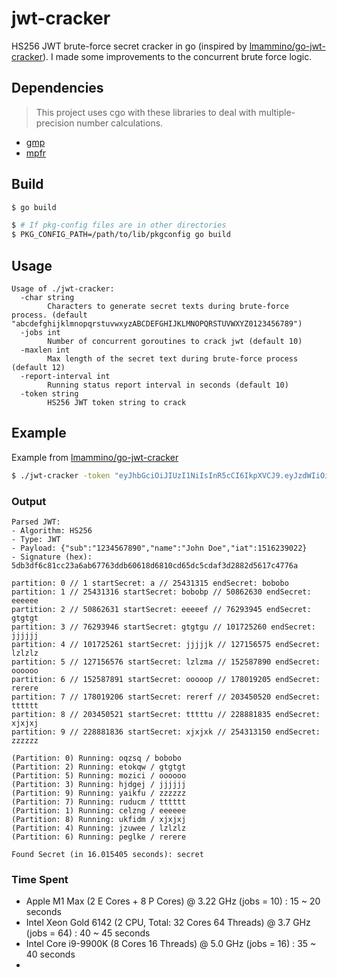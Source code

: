 # jwt-cracker

HS256 JWT brute-force secret cracker in go (inspired by [lmammino/go-jwt-cracker](https://github.com/alexrsagen/go-jwt-cracker)). I made some improvements to the concurrent brute force logic.

## Dependencies

> This project uses cgo with these libraries to deal with multiple-precision number calculations.

- [gmp](https://gmplib.org)
- [mpfr](https://www.mpfr.org)

## Build

```bash
$ go build

$ # If pkg-config files are in other directories
$ PKG_CONFIG_PATH=/path/to/lib/pkgconfig go build
```

## Usage

```
Usage of ./jwt-cracker:
  -char string
        Characters to generate secret texts during brute-force process. (default "abcdefghijklmnopqrstuvwxyzABCDEFGHIJKLMNOPQRSTUVWXYZ0123456789")
  -jobs int
        Number of concurrent goroutines to crack jwt (default 10)
  -maxlen int
        Max length of the secret text during brute-force process (default 12)
  -report-interval int
        Running status report interval in seconds (default 10)
  -token string
        HS256 JWT token string to crack
```

## Example

Example from [lmammino/go-jwt-cracker](https://github.com/alexrsagen/go-jwt-cracker)

```bash
$ ./jwt-cracker -token "eyJhbGciOiJIUzI1NiIsInR5cCI6IkpXVCJ9.eyJzdWIiOiIxMjM0NTY3ODkwIiwibmFtZSI6IkpvaG4gRG9lIiwiaWF0IjoxNTE2MjM5MDIyfQ.XbPfbIHMI6arZ3Y922BhjWgQzWXcXNrz0ogtVhfEd2o" -char "abcdefghijklmnopqrstuwxyz" -maxlen 6
```

### Output

```
Parsed JWT:
- Algorithm: HS256
- Type: JWT
- Payload: {"sub":"1234567890","name":"John Doe","iat":1516239022}
- Signature (hex): 5db3df6c81cc23a6ab67763ddb60618d6810cd65dc5cdaf3d2882d5617c4776a

partition: 0 // 1 startSecret: a // 25431315 endSecret: bobobo 
partition: 1 // 25431316 startSecret: bobobp // 50862630 endSecret: eeeeee 
partition: 2 // 50862631 startSecret: eeeeef // 76293945 endSecret: gtgtgt 
partition: 3 // 76293946 startSecret: gtgtgu // 101725260 endSecret: jjjjjj 
partition: 4 // 101725261 startSecret: jjjjjk // 127156575 endSecret: lzlzlz 
partition: 5 // 127156576 startSecret: lzlzma // 152587890 endSecret: oooooo 
partition: 6 // 152587891 startSecret: ooooop // 178019205 endSecret: rerere 
partition: 7 // 178019206 startSecret: rererf // 203450520 endSecret: tttttt 
partition: 8 // 203450521 startSecret: tttttu // 228881835 endSecret: xjxjxj 
partition: 9 // 228881836 startSecret: xjxjxk // 254313150 endSecret: zzzzzz 

(Partition: 0) Running: oqzsq / bobobo
(Partition: 2) Running: etokqw / gtgtgt
(Partition: 5) Running: mozici / oooooo
(Partition: 3) Running: hjdgej / jjjjjj
(Partition: 9) Running: yaikfu / zzzzzz
(Partition: 7) Running: ruducm / tttttt
(Partition: 1) Running: celzng / eeeeee
(Partition: 8) Running: ukfidm / xjxjxj
(Partition: 4) Running: jzuwee / lzlzlz
(Partition: 6) Running: peglke / rerere

Found Secret (in 16.015405 seconds): secret
```

### Time Spent

- Apple M1 Max (2 E Cores + 8 P Cores) @ 3.22 GHz (jobs = 10) : 15 ~ 20 seconds
- Intel Xeon Gold 6142 (2 CPU, Total: 32 Cores 64 Threads) @ 3.7 GHz (jobs = 64) : 40 ~ 45 seconds
- Intel Core i9-9900K (8 Cores 16 Threads) @ 5.0 GHz (jobs = 16) : 35 ~ 40 seconds
- 
